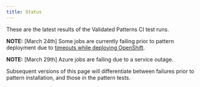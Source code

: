 ```yaml
---
title: Status
---
```


These are the latest results of the Validated Patterns CI test runs.

**NOTE:** [March 24th] Some jobs are currently failing prior to pattern deployment due to [timeouts while deploying OpenShift](https://issues.redhat.com/browse/OCPBUGS-10439).

**NOTE:** [March 29th] Azure jobs are failing due to a service outage.

Subsequent versions of this page will differentiate between failures prior to pattern installation, and those in the pattern tests.

  <script type="text/javascript" src="/js/dashboard.js"></script>

  <div class='ci-results'>
    <p id="ci-dataset"> </p>
    <script>
      obtainBadges({ 'target':'ci-dataset' });
    </script>
  </div>
